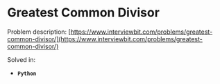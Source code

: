 # Greatest Common Divisor

Problem description: [https://www.interviewbit.com/problems/greatest-common-divisor/](https://www.interviewbit.com/problems/greatest-common-divisor/)


Solved in:

 * **`Python`**
